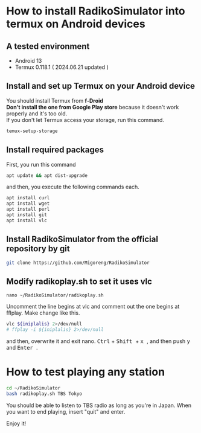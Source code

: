 # How to install RadikoSimulator into termux on Android devices
## A tested environment
- Android 13
- Termux 0.118.1 ( 2024.06.21 updated )

## Install and set up Termux on your Android device 
You should install Termux from **f-Droid**  
**Don't install the one from Google Play store** because it doesn't work properly and it's too old.  
If you don't let Termux access your storage, run this command.
```bash
temux-setup-storage
```

## Install required packages
First, you run this command
```bash
apt update && apt dist-upgrade
```

and then, you execute the following commands each.
```bash
apt install curl
apt install wget
apt install perl
apt install git
apt install vlc
```

## Install RadikoSimulator from the official repository by git
```bash
git clone https://github.com/Migoreng/RadikoSimulator
```

## Modify radikoplay.sh to set it uses vlc
```
nano ~/RadikoSimulator/radikoplay.sh
```
Uncomment the line begins at vlc and comment out the one begins at fflplay.
Make change like this.
```bash
vlc ${iniplalis} 2>/dev/null
# ffplay -i ${iniplalis} 2>/dev/null
```
and then, overwrite it and exit nano.
<kbd>Ctrl</kbd> + <kbd> Shift </kbd> + <kbd> x </kbd>, and then push <kbd> y </kbd> and <kbd> Enter </kbd>.

# How to test playing any station
```bash
cd ~/RadikoSimulator
bash radikoplay.sh TBS Tokyo
```
You should be able to listen to TBS radio as long as you're in Japan.
When you want to end playing, insert "quit" and enter.

Enjoy it!
